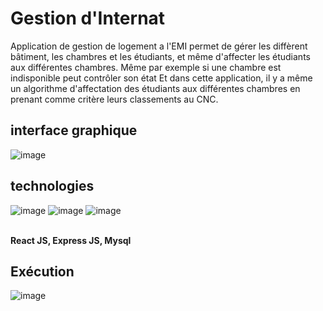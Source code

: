 # Gestion d'Internat 

Application de gestion de logement a l'EMI permet de gérer les diffèrent bâtiment, les chambres et les étudiants, et même d'affecter les étudiants aux différentes chambres. 
Même par exemple si une chambre est indisponible peut contrôler son état 
Et dans cette application, il y a même un algorithme d'affectation des étudiants aux différentes chambres en prenant comme critère leurs classements au CNC. 

## interface graphique 

![image](https://user-images.githubusercontent.com/74151613/151851799-03ebf435-c04d-4d58-91c5-3c79e8147ce4.png)



## technologies 

![image](https://user-images.githubusercontent.com/74151613/151837290-adf9489f-6bc1-4a9d-9ec5-39c098c9bc8a.png)
![image](https://user-images.githubusercontent.com/74151613/151837330-15cf59cd-e50d-4e61-b8f8-1e0ae3fa6ee3.png)
![image](https://user-images.githubusercontent.com/74151613/151837358-352558b1-7d06-46a1-88aa-6a09edeb4709.png)

<br/>
<strong>React JS, Express JS, Mysql</strong>


## Exécution 
![image](https://user-images.githubusercontent.com/74151613/151852208-46842501-6ff3-473d-a541-42cf70356d7e.png)
